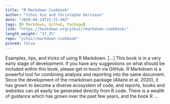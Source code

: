 ```yaml
---
title: "R Markdown Cookbook"
author: "Yihui Xie and Christophe Dervieux"
date: "2020-04-14T21:31:48Z"
tags: [R Markdown, Github, Package]
link: "https://bookdown.org/yihui/rmarkdown-cookbook/"
length_weight: "37.2%"
repo: "yihui/rmarkdown-cookbook"
pinned: false
---
```


Examples, tips, and tricks of using R Markdown. [...] This book is in a very early stage of development. If you have any suggestions on what should be included within this book, please get in touch via GitHub. R Markdown is a powerful tool for combining analysis and reporting into the same document. Since the development of the rmarkdown package (Allaire et al. 2020), it has grown to become a diverse ecosystem of code, and reports, books and websites can all easily be generated directly from R code. There is a wealth of guidance which has grown over the past few years, and the book R ...
